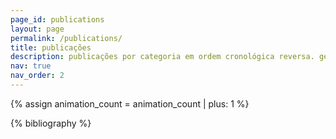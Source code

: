 ```yaml
---
page_id: publications
layout: page
permalink: /publications/
title: publicações
description: publicações por categoria em ordem cronológica reversa. gerado pelo jekyll-scholar.
nav: true
nav_order: 2
---
```


<!-- _pages/publications.md -->
<div class="publications" style="--stagger: {{ animation_count }};" data-animate>
{% assign animation_count = animation_count | plus: 1 %}

{% bibliography %}

</div>
